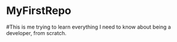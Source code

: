 # MyFirstRepo
#This is me trying to learn everything I need to know about being a developer, from scratch.
